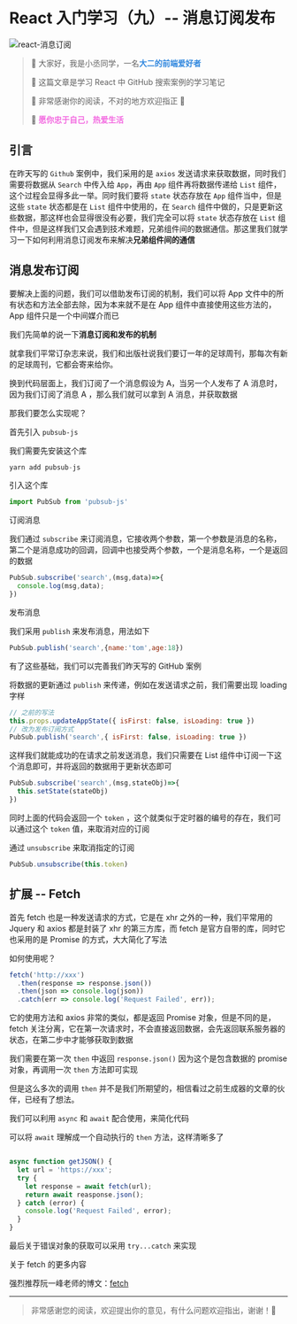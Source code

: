 # React 入门学习（九）-- 消息订阅发布

![react-消息订阅](https://ljcimg.oss-cn-beijing.aliyuncs.com/img/react-%E6%B6%88%E6%81%AF%E8%AE%A2%E9%98%85.gif)

> 📢 大家好，我是小丞同学，一名<font color=#2e86de>**大二的前端爱好者**</font>
>
> 📢 这篇文章是学习 React 中 GitHub 搜索案例的学习笔记
>
> 📢 非常感谢你的阅读，不对的地方欢迎指正 🙏
>
> 📢 <font color=#f368e0>**愿你忠于自己，热爱生活**</font>

## 引言

在昨天写的 `Github` 案例中，我们采用的是 `axios` 发送请求来获取数据，同时我们需要将数据从 `Search` 中传入给 `App`，再由 `App` 组件再将数据传递给 `List` 组件，这个过程会显得多此一举。同时我们要将 `state` 状态存放在 `App` 组件当中，但是这些 `state` 状态都是在 `List` 组件中使用的，在 `Search` 组件中做的，只是更新这些数据，那这样也会显得很没有必要，我们完全可以将 `state` 状态存放在 `List` 组件中，但是这样我们又会遇到技术难题，兄弟组件间的数据通信。那这里我们就学习一下如何利用消息订阅发布来解决**兄弟组件间的通信**

## 消息发布订阅

要解决上面的问题，我们可以借助发布订阅的机制，我们可以将 App 文件中的所有状态和方法全部去除，因为本来就不是在 App 组件中直接使用这些方法的，App 组件只是一个中间媒介而已

我们先简单的说一下**消息订阅和发布的机制**

就拿我们平常订杂志来说，我们和出版社说我们要订一年的足球周刊，那每次有新的足球周刊，它都会寄来给你。

换到代码层面上，我们订阅了一个消息假设为 A，当另一个人发布了 A 消息时，因为我们订阅了消息 A ，那么我们就可以拿到 A 消息，并获取数据

那我们要怎么实现呢？

首先引入 `pubsub-js`

我们需要先安装这个库

```js
yarn add pubsub-js
```

引入这个库 

```js
import PubSub from 'pubsub-js'
```

订阅消息

我们通过 `subscribe` 来订阅消息，它接收两个参数，第一个参数是消息的名称，第二个是消息成功的回调，回调中也接受两个参数，一个是消息名称，一个是返回的数据

```js
PubSub.subscribe('search',(msg,data)=>{
  console.log(msg,data);
})
```

发布消息

我们采用 `publish` 来发布消息，用法如下

```js
PubSub.publish('search',{name:'tom',age:18})
```

有了这些基础，我们可以完善我们昨天写的 GitHub 案例

将数据的更新通过 `publish` 来传递，例如在发送请求之前，我们需要出现 loading 字样

```js
// 之前的写法
this.props.updateAppState({ isFirst: false, isLoading: true })
// 改为发布订阅方式
PubSub.publish('search',{ isFirst: false, isLoading: true })
```

这样我们就能成功的在请求之前发送消息，我们只需要在 List 组件中订阅一下这个消息即可，并将返回的数据用于更新状态即可

```js
PubSub.subscribe('search',(msg,stateObj)=>{
  this.setState(stateObj)
})
```

同时上面的代码会返回一个 `token` ，这个就类似于定时器的编号的存在，我们可以通过这个 `token` 值，来取消对应的订阅

通过 `unsubscribe` 来取消指定的订阅

```js
PubSub.unsubscribe(this.token)
```

## 扩展 -- Fetch

首先 fetch 也是一种发送请求的方式，它是在 xhr 之外的一种，我们平常用的 Jquery 和 axios 都是封装了 xhr 的第三方库，而 fetch 是官方自带的库，同时它也采用的是 Promise 的方式，大大简化了写法

如何使用呢？

```js
fetch('http://xxx')
  .then(response => response.json())
  .then(json => console.log(json))
  .catch(err => console.log('Request Failed', err)); 
```

它的使用方法和 axios 非常的类似，都是返回 Promise 对象，但是不同的是， fetch 关注分离，它在第一次请求时，不会直接返回数据，会先返回联系服务器的状态，在第二步中才能够获取到数据

我们需要在第一次 `then` 中返回 `response.json()` 因为这个是包含数据的 promise 对象，再调用一次 `then` 方法即可实现

但是这么多次的调用 `then` 并不是我们所期望的，相信看过之前生成器的文章的伙伴，已经有了想法。

我们可以利用 `async` 和 `await` 配合使用，来简化代码

可以将 `await` 理解成一个自动执行的 `then` 方法，这样清晰多了

```js

async function getJSON() {
  let url = 'https://xxx';
  try {
    let response = await fetch(url);
    return await reasponse.json();
  } catch (error) {
    console.log('Request Failed', error);
  }
}
```

最后关于错误对象的获取可以采用 `try...catch` 来实现

关于 fetch 的更多内容

强烈推荐阮一峰老师的博文：[fetch](http://www.ruanyifeng.com/blog/2020/12/fetch-tutorial.html)

---

>  非常感谢您的阅读，欢迎提出你的意见，有什么问题欢迎指出，谢谢！🎈

